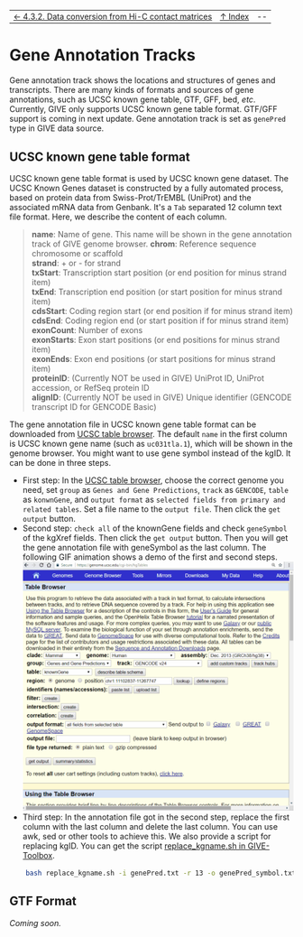 ||||
| --- | --- | --- |
|[← 4.3.2. Data conversion from Hi-C contact matrices](4.3.2-HiC-conversion.md)| [↑ Index](Readme.md) | -- |

# Gene Annotation Tracks

Gene annotation track shows the locations and structures of genes and transcripts. There are many kinds of formats and sources of gene annotations, such as UCSC known gene table, GTF, GFF, bed, *etc*. Currently, GIVE only supports UCSC known gene table format. GTF/GFF support is coming in next update. Gene annotation track is set as `genePred` type in GIVE data source.

## UCSC known gene table format

UCSC known gene table format is used by UCSC known gene dataset. The UCSC Known Genes dataset is constructed by a fully automated process, based on protein data from Swiss-Prot/TrEMBL (UniProt) and the associated mRNA data from Genbank. It's a `Tab` separated 12 column text file format. Here, we describe the content of each column.

> __name__: Name of gene. This name will be shown in the gene annotation track of GIVE genome browser.
> __chrom__: Reference sequence chromosome or scaffold  
> __strand__: + or - for strand  
> __txStart__: Transcription start position (or end position for minus strand item)  
> __txEnd__: Transcription end position (or start position for minus strand item)  
> __cdsStart__:	Coding region start (or end position if for minus strand item)  
> __cdsEnd__: Coding region end (or start position if for minus strand item)  
> __exonCount__: Number of exons  
> __exonStarts__: Exon start positions (or end positions for minus strand item)  
> __exonEnds__: Exon end positions (or start positions for minus strand item)  
> __proteinID__: (Currently NOT be used in GIVE) UniProt ID, UniProt accession, or RefSeq protein ID  
> __alignID__: (Currently NOT be used in GIVE) Unique identifier (GENCODE transcript ID for GENCODE Basic)  

The gene annotation file in UCSC known gene table format can be downloaded from [UCSC table browser](https://genome.ucsc.edu/cgi-bin/hgTables). The default `name` in the first column is UCSC known gene name (such as `uc031tla.1`), which will be shown in the genome browser. You might want to use gene symbol instead of the kgID. It can be done in three steps.
 - First step: In the [UCSC table browser](https://genome.ucsc.edu/cgi-bin/hgTables), choose the correct genome you need, set `group` as `Genes and Gene Predictions`, `track` as `GENCODE`, `table` as `konwnGene`, and `output format` as `selected fields from primary and related tables`. Set a file name to the `output file`. Then click the `get output` button.
 - Second step: `check all` of the knownGene fields and check `geneSymbol` of the kgXref fields. Then click the `get output` button. Then you will get the gene annotation file with geneSymbol as the last column. The following GIF animation shows a demo of the first and second steps.
![](images/4.4-ucsc.gif)
 - Third step: In the annotation file got in the second step, replace the first column with the last column and delete the last column. You can use awk, sed or other tools to achieve this. We also provide a script for replacing kgID. You can get the script [replace_kgname.sh in GIVE-Toolbox](../GIVE-Toolbox/replace_kgname.sh). 
```bash
    bash replace_kgname.sh -i genePred.txt -r 13 -o genePred_symbol.txt
```

## GTF Format

*Coming soon.*